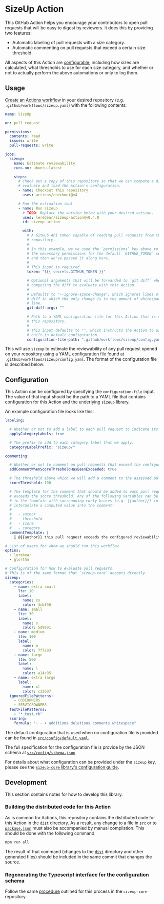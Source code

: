 # SizeUp Action

This GitHub Action helps you encourage your contributors to open pull requests that will be easy to digest by reviewers. It does this by providing two  features:

* Automatic labeling of pull requests with a size category.
* Automatic commenting on pull requests that exceed a certain size threshold.

All aspects of this Action are [configurable](#configuration), including how sizes are calculated, what thresholds to use for each size category, and whether or not to actually perform the above automations or only to log them.

## Usage

[Create an Actions workflow](https://docs.github.com/en/actions/quickstart) in your desired repository (e.g. `.github/workflows/sizeup.yaml`) with the following contents:

```yaml
name: SizeUp

on: pull_request

permissions:
  contents: read
  issues: write
  pull-requests: write

jobs:
  sizeup:
    name: Estimate reviewability
    runs-on: ubuntu-latest

    steps:
      # Check out a copy of this repository so that we can compute a diff to
      # evaluate and load the Action's configuration.
      - name: Checkout this repository
        uses: actions/checkout@v4

      # Run the estimation tool
      - name: Run sizeup
        # TODO: Replace the version below with your desired version.
        uses: lerebear/sizeup-action@v0.4.0
        id: sizeup-action

        with:
          # A GitHub API token capable of reading pull requests from this
          # repository.
          #
          # In this example, we've used the `permissions` key above to request
          # the necessary permissions for the default `GITHUB_TOKEN` secret,
          # and then we've passed it along here.
          #
          # This input is required.
          token: "${{ secrets.GITHUB_TOKEN }}"

          # Optional arguments that will be forwarded to `git diff` when
          # computing the diff to evaluate with this Action.
          #
          # Defaults to "--ignore-space-change", which ignores lines of the
          # diff in which the only change is to the amount of whitespace on the
          # line.
          git-diff-args: ""

          # Path to a YAML configuration file for this Action that is stored in
          # this repository.
          #
          # This input defaults to "", which instructs the Action to use the
          # built-in default configuration.
          configuration-file-path: ".github/workflows/sizeup/config.yaml"
```

This will use `sizeup` to estimate the reviewability of any pull request opened on your repository using a YAML configuration file found at `.github/workflows/sizeup/config.yaml`. The format of the configuration file is described below.

## Configuration

This Action can be configured by specifying the `configuration-file` input. The value of that input should be the path to a YAML file that contains configuration for this Action and the underlying `sizeup` library.

An example configuration file looks like this:

```yaml
labeling:

  # Whether or not to add a label to each pull request to indicate its assessed category
  applyCategoryLabels: true

  # The prefix to add to each category label that we apply.
  categoryLabelPrefix: "sizeup/"

commenting:

  # Whether or not to comment on pull requests that exceed the configured score threshold
  addCommentWhenScoreThresholdHasBeenExceeded: true

  # The threshold above which we will add a comment to the assessed pull request.
  scoreThreshold: 100

  # The template for the comment that should be added to each pull request that
  # exceeds the score threshold. Any of the following variables can be included
  # in the template with surrounding curly braces (e.g. {{author}}) in order to
  # interpolate a computed value into the comment:
  #
  #   - author
  #   - threshold
  #   - score
  #   - category
  commentTemplate: |
    👋 @{{author}} this pull request exceeds the configured reviewability score threshold of {{threshold}}. Your actual score was {{score}}.

# List of users for whom we should run this workflow
optIns:
  - lerebear
  - glortho

# Configuration for how to evaluate pull requests.
# This is of the same format that `sizeup-core` accepts directly.
sizeup:
  categories:
    - name: extra small
      lte: 10
      label:
        name: xs
        color: 3cbf00
    - name: small
      lte: 30
      label:
        name: s
        color: 5d9801
    - name: medium
      lte: 100
      label:
        name: m
        color: 7f7203
    - name: large
      lte: 500
      label:
        name: l
        color: a14c05
    - name: extra large
      label:
        name: xl
        color: c32607
  ignoredFilePatterns:
    - CODEOWNERS
    - SERVICEOWNERS
  testFilePatterns:
    - "*_test.rb"
  scoring:
    formula: "- - + additions deletions comments whitespace"
```

The default configuration that is used when no configuration file is provided can be found in [`src/config/default.yaml`](./src/config/default.yaml).

The full specification for the configuration file is provide by the JSON schema at [`src/config/schema.json`](./src/config/schema/json).

For details about what configuration can be provided under the `sizeup` key, please see the [`sizeup-core` library's configuration guide](https://github.com/lerebear/sizeup-core#configuration).

## Development

This section contains notes for how to develop this library.

### Building the distributed code for this Action

As is common for Actions, this repository contains the distributed code for this Action in the [`dist`](./dist/) directory. As a result, any change to a file in [`src`](./src/) or to [`package.json`](./package.json) must also be accompanied by manual compilation. This should be done with the following command:

```sh
npm run all
```

The result of that command (changes to the [`dist`](./dist) directory and other generated files) should be included in the same commit that changes the source.

### Regenerating the Typescript interface for the configuration schema

Follow the same [procedure](https://github.com/lerebear/sizeup-core#regenerating-the-typescript-interface-for-the-configuration-schema) outlined for this process in the `sizeup-core` repository.
